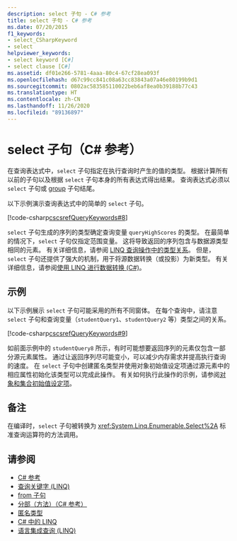 ```yaml
---
description: select 子句 - C# 参考
title: select 子句 - C# 参考
ms.date: 07/20/2015
f1_keywords:
- select_CSharpKeyword
- select
helpviewer_keywords:
- select keyword [C#]
- select clause [C#]
ms.assetid: df01e266-5781-4aaa-80c4-67cf28ea093f
ms.openlocfilehash: d67c99cc841c08a63cc83843a07a46e80199b9d1
ms.sourcegitcommit: 0802ac583585110022beb6af8ea0b39188b77c43
ms.translationtype: HT
ms.contentlocale: zh-CN
ms.lasthandoff: 11/26/2020
ms.locfileid: "89136897"
---
```

# <a name="select-clause-c-reference"></a>select 子句（C# 参考）

在查询表达式中，`select` 子句指定在执行查询时产生的值的类型。 根据计算所有以前的子句以及根据 `select` 子句本身的所有表达式得出结果。 查询表达式必须以 `select` 子句或 [group](group-clause.md) 子句结尾。

以下示例演示查询表达式中的简单的 `select` 子句。

[!code-csharp[cscsrefQueryKeywords#8](~/samples/snippets/csharp/VS_Snippets_VBCSharp/CsCsrefQueryKeywords/CS/Select.cs#8)]  

`select` 子句生成的序列的类型确定查询变量 `queryHighScores` 的类型。 在最简单的情况下，`select` 子句仅指定范围变量。 这将导致返回的序列包含与数据源类型相同的元素。 有关详细信息，请参阅 [LINQ 查询操作中的类型关系](../../programming-guide/concepts/linq/type-relationships-in-linq-query-operations.md)。 但是，`select` 子句还提供了强大的机制，用于将源数据转换（或投影）为新类型。 有关详细信息，请参阅[使用 LINQ 进行数据转换 (C#)](../../programming-guide/concepts/linq/data-transformations-with-linq.md)。

## <a name="example"></a>示例

以下示例展示 `select` 子句可能采用的所有不同窗体。 在每个查询中，请注意 `select` 子句和查询变量（`studentQuery1`、`studentQuery2` 等）类型之间的关系。

[!code-csharp[cscsrefQueryKeywords#9](~/samples/snippets/csharp/VS_Snippets_VBCSharp/CsCsrefQueryKeywords/CS/Select.cs#9)]

如前面示例中的 `studentQuery8` 所示，有时可能想要返回序列的元素仅包含一部分源元素属性。 通过让返回序列尽可能变小，可以减少内存需求并提高执行查询的速度。 在 `select` 子句中创建匿名类型并使用对象初始值设定项通过源元素中的相应属性初始化该类型可以完成此操作。 有关如何执行此操作的示例，请参阅[对象和集合初始值设定项](../../programming-guide/classes-and-structs/object-and-collection-initializers.md)。

## <a name="remarks"></a>备注

在编译时，`select` 子句被转换为 <xref:System.Linq.Enumerable.Select%2A> 标准查询运算符的方法调用。

## <a name="see-also"></a>请参阅

- [C# 参考](../index.md)
- [查询关键字 (LINQ)](query-keywords.md)
- [from 子句](from-clause.md)
- [分部（方法）（C# 参考）](partial-method.md)
- [匿名类型](../../programming-guide/classes-and-structs/anonymous-types.md)
- [C# 中的 LINQ](../../linq/index.md)
- [语言集成查询 (LINQ)](../../programming-guide/concepts/linq/index.md)
